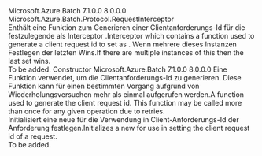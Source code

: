 <Type Name="ClientRequestIdProvider" FullName="Microsoft.Azure.Batch.ClientRequestIdProvider">
  <TypeSignature Language="C#" Value="public class ClientRequestIdProvider : Microsoft.Azure.Batch.Protocol.RequestInterceptor" />
  <TypeSignature Language="ILAsm" Value=".class public auto ansi beforefieldinit ClientRequestIdProvider extends Microsoft.Azure.Batch.Protocol.RequestInterceptor" />
  <TypeSignature Language="DocId" Value="T:Microsoft.Azure.Batch.ClientRequestIdProvider" />
  <TypeSignature Language="VB.NET" Value="Public Class ClientRequestIdProvider&#xA;Inherits RequestInterceptor" />
  <TypeSignature Language="F#" Value="type ClientRequestIdProvider = class&#xA;    inherit RequestInterceptor" />
  <AssemblyInfo>
    <AssemblyName>Microsoft.Azure.Batch</AssemblyName>
    <AssemblyVersion>7.1.0.0</AssemblyVersion>
    <AssemblyVersion>8.0.0.0</AssemblyVersion>
  </AssemblyInfo>
  <Base>
    <BaseTypeName>Microsoft.Azure.Batch.Protocol.RequestInterceptor</BaseTypeName>
  </Base>
  <Interfaces />
  <Docs>
    <summary>
            <span data-ttu-id="71333-101">Enthält eine Funktion zum Generieren einer Clientanforderungs-Id für die festzulegende als Interceptor <see cref="P:Microsoft.Azure.Batch.Protocol.Models.IOptions.ClientRequestId" />.</span><span class="sxs-lookup"><span data-stu-id="71333-101">Interceptor which contains a function used to generate a client request id to set as <see cref="P:Microsoft.Azure.Batch.Protocol.Models.IOptions.ClientRequestId" />.</span></span>
            <span data-ttu-id="71333-102">Wenn mehrere dieses Instanzen Festlegen der letzten Wins.</span><span class="sxs-lookup"><span data-stu-id="71333-102">If there are multiple instances of this then the last set wins.</span></span>
            </summary>
    <remarks>To be added.</remarks>
  </Docs>
  <Members>
    <Member MemberName=".ctor">
      <MemberSignature Language="C#" Value="public ClientRequestIdProvider (Func&lt;Microsoft.Azure.Batch.Protocol.IBatchRequest,Guid&gt; generateClientRequestIdFunc);" />
      <MemberSignature Language="ILAsm" Value=".method public hidebysig specialname rtspecialname instance void .ctor(class System.Func`2&lt;class Microsoft.Azure.Batch.Protocol.IBatchRequest, valuetype System.Guid&gt; generateClientRequestIdFunc) cil managed" />
      <MemberSignature Language="DocId" Value="M:Microsoft.Azure.Batch.ClientRequestIdProvider.#ctor(System.Func{Microsoft.Azure.Batch.Protocol.IBatchRequest,System.Guid})" />
      <MemberSignature Language="VB.NET" Value="Public Sub New (generateClientRequestIdFunc As Func(Of IBatchRequest, Guid))" />
      <MemberSignature Language="F#" Value="new Microsoft.Azure.Batch.ClientRequestIdProvider : Func&lt;Microsoft.Azure.Batch.Protocol.IBatchRequest, Guid&gt; -&gt; Microsoft.Azure.Batch.ClientRequestIdProvider" Usage="new Microsoft.Azure.Batch.ClientRequestIdProvider generateClientRequestIdFunc" />
      <MemberType>Constructor</MemberType>
      <AssemblyInfo>
        <AssemblyName>Microsoft.Azure.Batch</AssemblyName>
        <AssemblyVersion>7.1.0.0</AssemblyVersion>
        <AssemblyVersion>8.0.0.0</AssemblyVersion>
      </AssemblyInfo>
      <Parameters>
        <Parameter Name="generateClientRequestIdFunc" Type="System.Func&lt;Microsoft.Azure.Batch.Protocol.IBatchRequest,System.Guid&gt;" />
      </Parameters>
      <Docs>
        <param name="generateClientRequestIdFunc">
            <span data-ttu-id="71333-103">Eine Funktion verwendet, um die Clientanforderungs-Id zu generieren.  Diese Funktion kann für einen bestimmten Vorgang aufgrund von Wiederholungsversuchen mehr als einmal aufgerufen werden.</span><span class="sxs-lookup"><span data-stu-id="71333-103">A function used to generate the client request id.  This function may be called more than once for any given operation due to retries.</span></span>
            </param>
        <summary>
            <span data-ttu-id="71333-104">Initialisiert eine neue <see cref="T:Microsoft.Azure.Batch.ClientRequestIdProvider" /> für die Verwendung in Client-Anforderungs-Id der Anforderung festlegen.</span><span class="sxs-lookup"><span data-stu-id="71333-104">Initializes a new <see cref="T:Microsoft.Azure.Batch.ClientRequestIdProvider" /> for use in setting the client request id of a request.</span></span>
            </summary>
        <remarks>To be added.</remarks>
      </Docs>
    </Member>
  </Members>
</Type>
